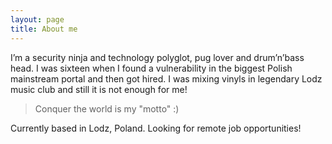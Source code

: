 ```yaml
---
layout: page
title: About me
---
```


I’m a security ninja and technology polyglot, pug lover and drum’n’bass head. I was sixteen when I found a vulnerability in the biggest Polish mainstream portal and then got hired. I was mixing vinyls in legendary Lodz music club and still it is not enough for me!

> Conquer the world is my "motto" :)

Currently based in Lodz, Poland. Looking for remote job opportunities!


